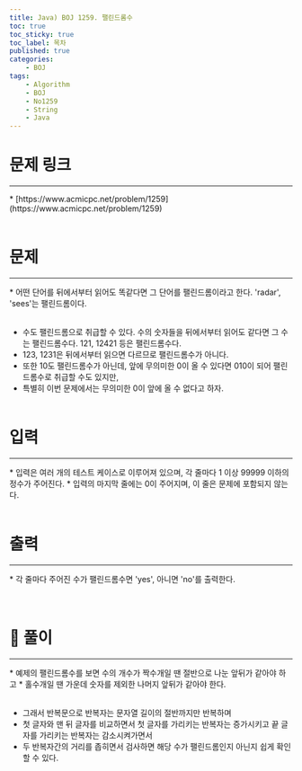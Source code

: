 ```yaml
---
title: Java) BOJ 1259. 팰린드롬수
toc: true
toc_sticky: true
toc_label: 목차
published: true
categories:
    - BOJ
tags:
    - Algorithm
    - BOJ
    - No1259
    - String
    - Java
---
```


# 문제 링크
<hr>
* [https://www.acmicpc.net/problem/1259](https://www.acmicpc.net/problem/1259)<br><br>

# 문제
<hr>
* 어떤 단어를 뒤에서부터 읽어도 똑같다면 그 단어를 팰린드롬이라고 한다. 'radar', 'sees'는 팰린드롬이다.<br><br>

 * 수도 팰린드롬으로 취급할 수 있다. 수의 숫자들을 뒤에서부터 읽어도 같다면 그 수는 팰린드롬수다. 121, 12421 등은 팰린드롬수다. 
 * 123, 1231은 뒤에서부터 읽으면 다르므로 팰린드롬수가 아니다. 
 * 또한 10도 팰린드롬수가 아닌데, 앞에 무의미한 0이 올 수 있다면 010이 되어 팰린드롬수로 취급할 수도 있지만, 
 * 특별히 이번 문제에서는 무의미한 0이 앞에 올 수 없다고 하자. <br><br>

# 입력
<hr>
* 입력은 여러 개의 테스트 케이스로 이루어져 있으며, 각 줄마다 1 이상 99999 이하의 정수가 주어진다. 
 * 입력의 마지막 줄에는 0이 주어지며, 이 줄은 문제에 포함되지 않는다.  <br><br>

# 출력
<hr>
* 각 줄마다 주어진 수가 팰린드롬수면 'yes', 아니면 'no'를 출력한다. <br><br><br>

# 👀 풀이
<hr>
* 예제의 팰린드롬수를 보면 수의 개수가 짝수개일 땐 절반으로 나눈 앞뒤가 같아야 하고
 * 홀수개일 땐 가운데 숫자를 제외한 나머지 앞뒤가 같아야 한다.<br><br>
 
 * 그래서 반복문으로 반복자는 문자열 길이의 절반까지만 반복하며 
 * 첫 글자와 맨 뒤 글자를 비교하면서 첫 글자를 가리키는 반복자는 증가시키고 끝 글자를 가리키는 반복자는 감소시켜가면서
 * 두 반복자간의 거리를 좁히면서 검사하면 해당 수가 팰린드롬인지 아닌지 쉽게 확인할 수 있다.<br><br>

<script src="https://gist.github.com/miro7923/f713c3925b8bc32bcf05f5e75d0cceaa.js"></script>
